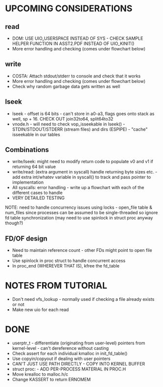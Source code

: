 UPCOMING CONSIDERATIONS
=======================
read
----
* DOM: USE UIO_USERSPACE INSTEAD OF SYS - CHECK SAMPLE HELPER FUNCTION IN ASST2.PDF INSTEAD OF UIO_KINIT()
* More error handling and checking (comes under flowchart below)

write
-----
* COSTA: Attach stdout/stderr to console and check that it works
* More error handling and checking (comes under flowchart below)
* Check why random garbage data gets written as well 

lseek
-----
* lseek - offset is 64 bits - can't store in a0-a3, flags goes onto stack as well, sp + 16. CHECK OUT join32to64, split64to32
* vnode.h - will need to check vop_isseekable in lseek() - STDIN/STDOUT/STDERR (stream files) and dirs (ESPIPE) - "cache" isseekable in our tables

Combinations
------------
* write/lseek: might need to modify return code to populate v0 and v1 if returning 64 bit value
* write/read: (extra argument in syscall) handle returning byte sizes etc. - add extra int/whatev variable in syscall() to track and pass pointer to implementation
* All syscalls: error handling - write up a flowchart with each of the different cases to handle
* VERY DETAILED TESTING

NOTE:
need to handle concurrency issues using locks - open_file table & num_files
since processes can be assumed to be single-threaded so ignore fd table
synchronization (may need to use spinlock in struct proc anyway though?)

FD/OF design
------------
* Need to maintain reference count - other FDs might point to open file table
* Use spinlock in proc struct to handle concurrent access
* In proc_end (WHEREVER THAT IS), kfree the fd_table

NOTES FROM TUTORIAL
===================
* Don't need vfs_lookup - normally used if checking a file already exists or not
* Make new uio for each read

DONE
====
* userptr_t - differentiate (originating from user-level) pointers from kernel-level - can't dereference without casting
* Check assert for each individual kmalloc in init_fd_table()
* Use copyin/copyout if dealing with user pointers
* CAN'T JUST USE PATH DIRECTLY - COPY INTO KERNEL BUFFER
* struct proc: - ADD PER-PROCESS MATERIAL IN PROC.H
* Move krealloc to malloc.h/c
* Change KASSERT to return ERNOMEM
